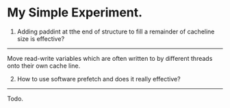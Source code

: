 My Simple Experiment.
===========================
1. Adding paddint at tthe end of structure to fill a remainder of cacheline size is effective?
------------------------------------------------------------
Move read-write variables which are often written to by different threads onto  their own cache line.

2. How to use software prefetch and does it really effective?
--------------------------------------------------------------
Todo.

